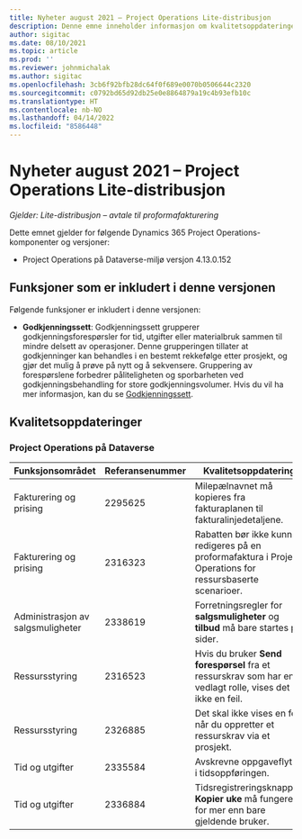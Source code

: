 ```yaml
---
title: Nyheter august 2021 – Project Operations Lite-distribusjon
description: Denne emne inneholder informasjon om kvalitetsoppdateringene som er tilgjengelige i august 2021-versjonen av Project Operations Lite-distribusjon.
author: sigitac
ms.date: 08/10/2021
ms.topic: article
ms.prod: ''
ms.reviewer: johnmichalak
ms.author: sigitac
ms.openlocfilehash: 3cb6f92bfb28dc64f0f689e0070b0506644c2320
ms.sourcegitcommit: c0792bd65d92db25e0e8864879a19c4b93efb10c
ms.translationtype: HT
ms.contentlocale: nb-NO
ms.lasthandoff: 04/14/2022
ms.locfileid: "8586448"
---
```

# <a name="whats-new-august-2021---project-operations-lite-deployment"></a>Nyheter august 2021 – Project Operations Lite-distribusjon

_Gjelder: Lite-distribusjon – avtale til proformafakturering_

Dette emnet gjelder for følgende Dynamics 365 Project Operations-komponenter og versjoner:

  - Project Operations på Dataverse-miljø versjon 4.13.0.152

## <a name="features-included-in-this-release"></a>Funksjoner som er inkludert i denne versjonen

Følgende funksjoner er inkludert i denne versjonen:

- **Godkjenningssett**: Godkjenningssett grupperer godkjenningsforespørsler for tid, utgifter eller materialbruk sammen til mindre delsett av operasjoner. Denne grupperingen tillater at godkjenninger kan behandles i en bestemt rekkefølge etter prosjekt, og gjør det mulig å prøve på nytt og å sekvensere. Gruppering av forespørslene forbedrer påliteligheten og sporbarheten ved godkjenningsbehandling for store godkjenningsvolumer. Hvis du vil ha mer informasjon, kan du se [Godkjenningssett](../../approvals/approval-sets.md).

## <a name="quality-updates"></a>Kvalitetsoppdateringer

### <a name="project-operations-on-dataverse"></a>Project Operations på Dataverse

| **Funksjonsområdet** | **Referansenummer** | **Kvalitetsoppdatering** |
| --- | --- | --- |
| Fakturering og prising | 2295625 | Milepælnavnet må kopieres fra fakturaplanen til fakturalinjedetaljene. |
| Fakturering og prising | 2316323 | Rabatten bør ikke kunne redigeres på en proformafaktura i Project Operations for ressursbaserte scenarioer. |
|   Administrasjon av salgsmuligheter | 2338619 | Forretningsregler for **salgsmuligheter** og **tilbud** må bare startes på sider. |
| Ressursstyring | 2316523 | Hvis du bruker **Send forespørsel** fra et ressurskrav som har en vedlagt rolle, vises det ikke en feil. |
| Ressursstyring | 2326885 | Det skal ikke vises en feil når du oppretter et ressurskrav via et prosjekt. |
| Tid og utgifter | 2335584 | Avskrevne oppgaveflyter i tidsoppføringen. |
| Tid og utgifter | 2336884 | Tidsregistreringsknappen **Kopier uke** må fungere for mer enn bare gjeldende bruker. |
